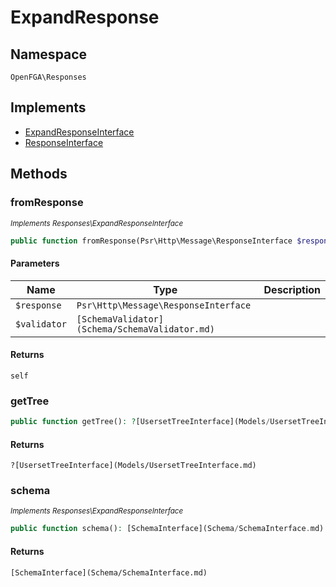 # ExpandResponse


## Namespace
`OpenFGA\Responses`

## Implements
* [ExpandResponseInterface](Responses/ExpandResponseInterface.md)
* [ResponseInterface](Responses/ResponseInterface.md)



## Methods
### fromResponse

*<small>Implements Responses\ExpandResponseInterface</small>*  

```php
public function fromResponse(Psr\Http\Message\ResponseInterface $response, [SchemaValidator](Schema/SchemaValidator.md) $validator): self
```


#### Parameters
| Name | Type | Description |
|------|------|-------------|
| `$response` | `Psr\Http\Message\ResponseInterface` |  |
| `$validator` | `[SchemaValidator](Schema/SchemaValidator.md)` |  |

#### Returns
`self`

### getTree


```php
public function getTree(): ?[UsersetTreeInterface](Models/UsersetTreeInterface.md)
```



#### Returns
`?[UsersetTreeInterface](Models/UsersetTreeInterface.md)`

### schema

*<small>Implements Responses\ExpandResponseInterface</small>*  

```php
public function schema(): [SchemaInterface](Schema/SchemaInterface.md)
```



#### Returns
`[SchemaInterface](Schema/SchemaInterface.md)`

